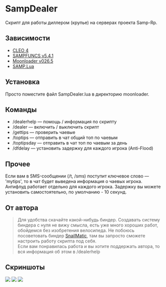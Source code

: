 # SampDealer
Скрипт для работы диллером (крупье) на серверах проекта Samp-Rp.

## Зависимости
-   [CLEO 4](https://cleo.li)
-   [SAMPFUNCS v5.4.1 ](https://www.blast.hk/threads/17/)
-   [Moonloader v026.5](https://www.blast.hk/threads/13305/)
-   [SAMP.Lua](https://www.blast.hk/threads/14624/)

## Установка
Просто поместите файл SampDealer.lua в директорию moonloader.

## Команды
- /dealerhelp — помощь / информация по скрипту
- /dealer — включить / выключить скрипт
- /gettips — проверить чаевые
- /toptips — отправить в чат общий топ по чаевым
- /toptipsday — отправить в чат топ по чаевым за день
- /dfdelay — установить задержку для каждого игрока (Anti-Flood)

## Прочее
Если вам в SMS-сообщении (/t, /sms) поступит ключевое слово — 'mytips', то в чат будет выведена информация о чаевых игрока.  
Антифлуд работает отдельно для каждого игрока. Задержку вы можете установить самостоятельно, по умолчанию - 10 секунд.

## От автора
>Для удобства скачайте какой-нибудь биндер. Создавать систему биндера с нуля не вижу смысла, есть уже много хороших работ, обойдемся без изобретения велосипеда. Не побоюсь посоветовать биндер [SnailMatic](https://www.blast.hk/threads/102157/), там вы запросто сможете настроить работу скрипта под себя.  
>Если вам понравилась работа и вы хотите поддержать автора, то вся информация об этом в /dealerhelp

## Скриншоты
![ ](https://i.imgur.com/jR8mty1.png)
![ ](https://i.imgur.com/ZsrtRiO.png)
![ ](https://i.imgur.com/4zXzSm6.png)
